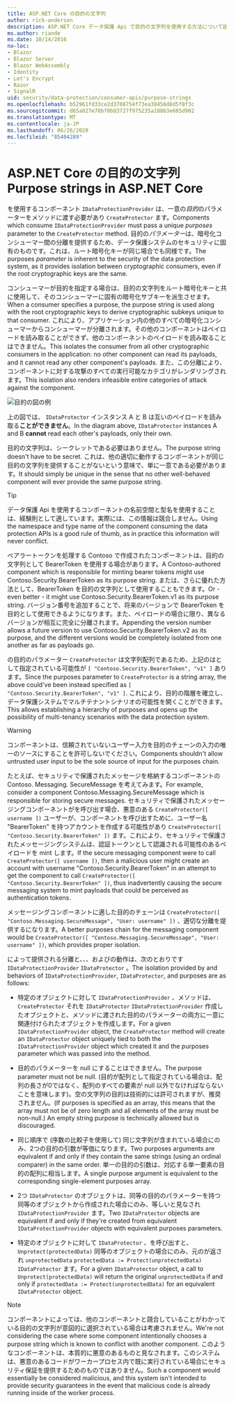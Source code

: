 ```yaml
---
title: ASP.NET Core の目的の文字列
author: rick-anderson
description: ASP.NET Core データ保護 Api で目的の文字列を使用する方法について説明します。
ms.author: riande
ms.date: 10/14/2016
no-loc:
- Blazor
- Blazor Server
- Blazor WebAssembly
- Identity
- Let's Encrypt
- Razor
- SignalR
uid: security/data-protection/consumer-apis/purpose-strings
ms.openlocfilehash: b52961fd33ce2d3708754f73ea38456d8d5f8f3c
ms.sourcegitcommit: d65a027e78bf0b83727f975235a18863e685d902
ms.translationtype: MT
ms.contentlocale: ja-JP
ms.lasthandoff: 06/26/2020
ms.locfileid: "85404289"
---
```

# <a name="purpose-strings-in-aspnet-core"></a><span data-ttu-id="fa9cf-103">ASP.NET Core の目的の文字列</span><span class="sxs-lookup"><span data-stu-id="fa9cf-103">Purpose strings in ASP.NET Core</span></span>

<a name="data-protection-consumer-apis-purposes"></a>

<span data-ttu-id="fa9cf-104">を使用するコンポーネント `IDataProtectionProvider` は、一意の*目的*のパラメーターをメソッドに渡す必要があり `CreateProtector` ます。</span><span class="sxs-lookup"><span data-stu-id="fa9cf-104">Components which consume `IDataProtectionProvider` must pass a unique *purposes* parameter to the `CreateProtector` method.</span></span> <span data-ttu-id="fa9cf-105">目的の*パラメーター*は、暗号化コンシューマー間の分離を提供するため、データ保護システムのセキュリティに固有のものです。これは、ルート暗号化キーが同じ場合でも同様です。</span><span class="sxs-lookup"><span data-stu-id="fa9cf-105">The purposes *parameter* is inherent to the security of the data protection system, as it provides isolation between cryptographic consumers, even if the root cryptographic keys are the same.</span></span>

<span data-ttu-id="fa9cf-106">コンシューマーが目的を指定する場合は、目的の文字列をルート暗号化キーと共に使用して、そのコンシューマーに固有の暗号化サブキーを派生させます。</span><span class="sxs-lookup"><span data-stu-id="fa9cf-106">When a consumer specifies a purpose, the purpose string is used along with the root cryptographic keys to derive cryptographic subkeys unique to that consumer.</span></span> <span data-ttu-id="fa9cf-107">これにより、アプリケーション内の他のすべての暗号化コンシューマーからコンシューマーが分離されます。その他のコンポーネントはペイロードを読み取ることができず、他のコンポーネントのペイロードを読み取ることはできません。</span><span class="sxs-lookup"><span data-stu-id="fa9cf-107">This isolates the consumer from all other cryptographic consumers in the application: no other component can read its payloads, and it cannot read any other component's payloads.</span></span> <span data-ttu-id="fa9cf-108">また、この分離により、コンポーネントに対する攻撃のすべての実行可能なカテゴリがレンダリングされます。</span><span class="sxs-lookup"><span data-stu-id="fa9cf-108">This isolation also renders infeasible entire categories of attack against the component.</span></span>

![目的の図の例](purpose-strings/_static/purposes.png)

<span data-ttu-id="fa9cf-110">上の図では、 `IDataProtector` インスタンス A と B は互いのペイロードを読み取る**ことができません**。</span><span class="sxs-lookup"><span data-stu-id="fa9cf-110">In the diagram above, `IDataProtector` instances A and B **cannot** read each other's payloads, only their own.</span></span>

<span data-ttu-id="fa9cf-111">目的の文字列は、シークレットである必要はありません。</span><span class="sxs-lookup"><span data-stu-id="fa9cf-111">The purpose string doesn't have to be secret.</span></span> <span data-ttu-id="fa9cf-112">これは、他の適切に動作するコンポーネントが同じ目的の文字列を提供することがないという意味で、単に一意である必要があります。</span><span class="sxs-lookup"><span data-stu-id="fa9cf-112">It should simply be unique in the sense that no other well-behaved component will ever provide the same purpose string.</span></span>

>[!TIP]
> <span data-ttu-id="fa9cf-113">データ保護 Api を使用するコンポーネントの名前空間と型名を使用することは、経験則として適しています。実際には、この情報は競合しません。</span><span class="sxs-lookup"><span data-stu-id="fa9cf-113">Using the namespace and type name of the component consuming the data protection APIs is a good rule of thumb, as in practice this information will never conflict.</span></span>
>
><span data-ttu-id="fa9cf-114">ベアラートークンを処理する Contoso で作成されたコンポーネントは、目的の文字列として BearerToken を使用する場合があります。</span><span class="sxs-lookup"><span data-stu-id="fa9cf-114">A Contoso-authored component which is responsible for minting bearer tokens might use Contoso.Security.BearerToken as its purpose string.</span></span> <span data-ttu-id="fa9cf-115">または、さらに優れた方法として、BearerToken を目的の文字列として使用することもできます。</span><span class="sxs-lookup"><span data-stu-id="fa9cf-115">Or - even better - it might use Contoso.Security.BearerToken.v1 as its purpose string.</span></span> <span data-ttu-id="fa9cf-116">バージョン番号を追加することで、将来のバージョンで BearerToken を目的として使用できるようになります。また、ペイロードの場合に限り、異なるバージョンが相互に完全に分離されます。</span><span class="sxs-lookup"><span data-stu-id="fa9cf-116">Appending the version number allows a future version to use Contoso.Security.BearerToken.v2 as its purpose, and the different versions would be completely isolated from one another as far as payloads go.</span></span>

<span data-ttu-id="fa9cf-117">の目的のパラメーター `CreateProtector` は文字列配列であるため、上記のはとして指定されている可能性が `[ "Contoso.Security.BearerToken", "v1" ]` あります。</span><span class="sxs-lookup"><span data-stu-id="fa9cf-117">Since the purposes parameter to `CreateProtector` is a string array, the above could've been instead specified as `[ "Contoso.Security.BearerToken", "v1" ]`.</span></span> <span data-ttu-id="fa9cf-118">これにより、目的の階層を確立し、データ保護システムでマルチテナントシナリオの可能性を開くことができます。</span><span class="sxs-lookup"><span data-stu-id="fa9cf-118">This allows establishing a hierarchy of purposes and opens up the possibility of multi-tenancy scenarios with the data protection system.</span></span>

<a name="data-protection-contoso-purpose"></a>

>[!WARNING]
> <span data-ttu-id="fa9cf-119">コンポーネントは、信頼されていないユーザー入力を目的のチェーンの入力の唯一のソースにすることを許可しないでください。</span><span class="sxs-lookup"><span data-stu-id="fa9cf-119">Components shouldn't allow untrusted user input to be the sole source of input for the purposes chain.</span></span>
>
><span data-ttu-id="fa9cf-120">たとえば、セキュリティで保護されたメッセージを格納するコンポーネントの Contoso. Messaging. SecureMessage を考えてみます。</span><span class="sxs-lookup"><span data-stu-id="fa9cf-120">For example, consider a component Contoso.Messaging.SecureMessage which is responsible for storing secure messages.</span></span> <span data-ttu-id="fa9cf-121">セキュリティで保護されたメッセージングコンポーネントがを呼び出す場合、悪意のある `CreateProtector([ username ])` ユーザーが、コンポーネントを呼び出すために、ユーザー名 "BearerToken" を持つアカウントを作成する可能性があり `CreateProtector([ "Contoso.Security.BearerToken" ])` ます。これにより、セキュリティで保護されたメッセージングシステムは、認証トークンとして認識される可能性のあるペイロードを mint します。</span><span class="sxs-lookup"><span data-stu-id="fa9cf-121">If the secure messaging component were to call `CreateProtector([ username ])`, then a malicious user might create an account with username "Contoso.Security.BearerToken" in an attempt to get the component to call `CreateProtector([ "Contoso.Security.BearerToken" ])`, thus inadvertently causing the secure messaging system to mint payloads that could be perceived as authentication tokens.</span></span>
>
><span data-ttu-id="fa9cf-122">メッセージングコンポーネントに適した目的のチェーンは `CreateProtector([ "Contoso.Messaging.SecureMessage", "User: username" ])` 、適切な分離を提供するになります。</span><span class="sxs-lookup"><span data-stu-id="fa9cf-122">A better purposes chain for the messaging component would be `CreateProtector([ "Contoso.Messaging.SecureMessage", "User: username" ])`, which provides proper isolation.</span></span>

<span data-ttu-id="fa9cf-123">によって提供される分離と、、、およびの動作は、次のとおりです `IDataProtectionProvider` `IDataProtector` 。</span><span class="sxs-lookup"><span data-stu-id="fa9cf-123">The isolation provided by and behaviors of `IDataProtectionProvider`, `IDataProtector`, and purposes are as follows:</span></span>

* <span data-ttu-id="fa9cf-124">特定のオブジェクトに対して `IDataProtectionProvider` 、メソッドは、 `CreateProtector` それを `IDataProtector` `IDataProtectionProvider` 作成したオブジェクトと、メソッドに渡された目的のパラメーターの両方に一意に関連付けられたオブジェクトを作成します。</span><span class="sxs-lookup"><span data-stu-id="fa9cf-124">For a given `IDataProtectionProvider` object, the `CreateProtector` method will create an `IDataProtector` object uniquely tied to both the `IDataProtectionProvider` object which created it and the purposes parameter which was passed into the method.</span></span>

* <span data-ttu-id="fa9cf-125">目的のパラメーターを null にすることはできません。</span><span class="sxs-lookup"><span data-stu-id="fa9cf-125">The purpose parameter must not be null.</span></span> <span data-ttu-id="fa9cf-126">(目的が配列として指定されている場合は、配列の長さが0ではなく、配列のすべての要素が null 以外でなければならないことを意味します)。空の文字列の目的は技術的には許可されますが、推奨されません。</span><span class="sxs-lookup"><span data-stu-id="fa9cf-126">(If purposes is specified as an array, this means that the array must not be of zero length and all elements of the array must be non-null.) An empty string purpose is technically allowed but is discouraged.</span></span>

* <span data-ttu-id="fa9cf-127">同じ順序で (序数の比較子を使用して) 同じ文字列が含まれている場合にのみ、2つの目的の引数が等価になります。</span><span class="sxs-lookup"><span data-stu-id="fa9cf-127">Two purposes arguments are equivalent if and only if they contain the same strings (using an ordinal comparer) in the same order.</span></span> <span data-ttu-id="fa9cf-128">単一の目的の引数は、対応する単一要素の目的の配列に相当します。</span><span class="sxs-lookup"><span data-stu-id="fa9cf-128">A single purpose argument is equivalent to the corresponding single-element purposes array.</span></span>

* <span data-ttu-id="fa9cf-129">2つ `IDataProtector` のオブジェクトは、同等の目的のパラメーターを持つ同等のオブジェクトから作成された場合にのみ、等しいと見なされ `IDataProtectionProvider` ます。</span><span class="sxs-lookup"><span data-stu-id="fa9cf-129">Two `IDataProtector` objects are equivalent if and only if they're created from equivalent `IDataProtectionProvider` objects with equivalent purposes parameters.</span></span>

* <span data-ttu-id="fa9cf-130">特定のオブジェクトに対して `IDataProtector` 、を呼び出すと、 `Unprotect(protectedData)` 同等のオブジェクトの場合にのみ、元のが返され `unprotectedData` `protectedData := Protect(unprotectedData)` `IDataProtector` ます。</span><span class="sxs-lookup"><span data-stu-id="fa9cf-130">For a given `IDataProtector` object, a call to `Unprotect(protectedData)` will return the original `unprotectedData` if and only if `protectedData := Protect(unprotectedData)` for an equivalent `IDataProtector` object.</span></span>

> [!NOTE]
> <span data-ttu-id="fa9cf-131">コンポーネントによっては、他のコンポーネントと競合していることがわかっている目的の文字列が意図的に選択されている場合は考慮されません。</span><span class="sxs-lookup"><span data-stu-id="fa9cf-131">We're not considering the case where some component intentionally chooses a purpose string which is known to conflict with another component.</span></span> <span data-ttu-id="fa9cf-132">このようなコンポーネントは、本質的に悪意のあるものと見なされます。このシステムは、悪意のあるコードがワーカープロセス内で既に実行されている場合にセキュリティ保証を提供するためのものではありません。</span><span class="sxs-lookup"><span data-stu-id="fa9cf-132">Such a component would essentially be considered malicious, and this system isn't intended to provide security guarantees in the event that malicious code is already running inside of the worker process.</span></span>
